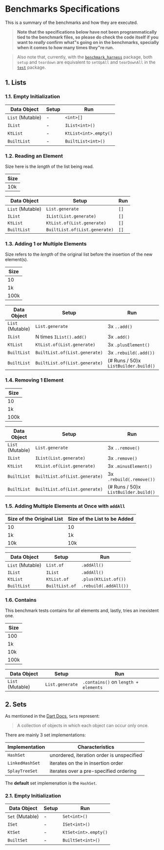# Benchmarks Specifications

This is a summary of the benchmarks and how they are executed.

> **Note that the specifications below have not been programmatically tied to the benchmark files, so please do check the code itself if you want to *really* confirm what"s going on in the benchmarks, specially when it comes to how many times they"re run.**

> Also note that, currently, with the [`benchmark_harness`][benchmark_harness] package, both `setup` and `teardown` are equivalent to `setUpAll` and `tearDownAll` in the [`test`][test] package.


[benchmark_harness]: https://pub.dev/packages/benchmark_harness
[test]: https://pub.dev/packages/test

## 1. Lists

### 1.1. Empty Initialization

| Data Object      | Setup | Run                   |
| ---------------- | ----- | --------------------- |
| `List` (Mutable) | -     | `<int>[]`             |
| `IList`          | -     | `IList<int>()`        |
| `KtList`         | -     | `KtList<int>.empty()` |
| `BuiltList`      | -     | `BuiltList<int>()`    |

### 1.2. Reading an Element

Size here is the *length* of the list being read.

| Size |
| ---- |
| 10k  |

| Data Object      | Setup                         | Run  |
| ---------------- | ----------------------------- | ---- |
| `List` (Mutable) | `List.generate`               | `[]` |
| `IList`          | `IList(List.generate)`        | `[]` |
| `KtList`         | `KtList.of(List.generate)`  | `[]` |
| `BuiltList`      | `BuiltList.of(List.generate)` | `[]` |

### 1.3. Adding 1 or Multiple Elements

Size refers to the *length* of the original list before the insertion of the new element(s).

| Size |
| ---- |
| 10   |
| 1k   |
| 100k |

| Data Object      | Setup                         | Run                                  |
| ---------------- | ----------------------------- | ------------------------------------ |
| `List` (Mutable) | `List.generate`               | 3x `..add()`                         |
| `IList`          | N times `IList().add()`       | 3x `.add()`                          |
| `KtList`         | `KtList.of(List.generate)`  | 3x `.plusElement()`                  |
| `BuiltList`      | `BuiltList.of(List.generate)` | 3x `.rebuild(.add())`                |
| `BuiltList`      | `BuiltList.of(List.generate)` | (# Runs / 50)x `ListBuilder.build()` |

### 1.4. Removing 1 Element

| Size |
| ---- |
| 10   |
| 1k   |
| 100k |

| Data Object      | Setup                         | Run                                  |
| ---------------- | ----------------------------- | ------------------------------------ |
| `List` (Mutable) | `List.generate`               | 3x `..remove()`                      |
| `IList`          | `IList(List.generate)`        | 3x `.remove()`                       |
| `KtList`         | `KtList.of(List.generate)`  | 3x `.minusElement()`                 |
| `BuiltList`      | `BuiltList.of(List.generate)` | 3x `.rebuild(.remove())`             |
| `BuiltList`      | `BuiltList.of(List.generate)` | (# Runs / 50)x `ListBuilder.build()` |

### 1.5. Adding Multiple Elements at Once with `addAll`

| Size of the Original List | Size of the List to be Added |
| ------------------------- | ---------------------------- |
| 10                        | 10                           |
| 1k                        | 1k                           |
| 10k                       | 10k                          |

| Data Object      | Setup          | Run                    |
| ---------------- | -------------- | ---------------------- |
| `List` (Mutable) | `List.of`      | `.addAll()`            |
| `IList`          | `IList`        | `.addAll()`            |
| `KtList`         | `KtList.of`  | `.plus(KtList.of())` |
| `BuiltList`      | `BuiltList.of` | `.rebuild(.addAll())`  |

### 1.6. Contains

This benchmark tests contains for *all* elements and, lastly, tries an inexistent one.

| Size |
| ---- |
| 100  |
| 1k   |
| 10k  |
| 100k |

| Data Object      | Setup           | Run                                  |
| ---------------- | --------------- | ------------------------------------ |
| `List` (Mutable) | `List.generate` | `.contains()` on `length + elements` |

## 2. Sets

As mentioned in the [Dart Docs][set_docs], `Set`s represent:

> A collection of objects in which each object can occur only once.

There are mainly 3 set implementations:

| Implementation  | Characteristics                           |
| --------------- | ----------------------------------------- |
| `HashSet`       | unordered, iteration order is unspecified |
| `LinkedHashSet` | iterates on the in insertion order        |
| `SplayTreeSet`  | iterates over a pre-specified ordering    |

The **default** set implemenation is the `HashSet`.


[set_docs]: https://api.dart.dev/stable/2.9.1/dart-core/Set-class.html

### 2.1. Empty Initialization

| Data Object     | Setup | Run                  |
| --------------- | ----- | -------------------- |
| `Set` (Mutable) | -     | `Set<int>()`         |
| `ISet`          | -     | `ISet<int>()`        |
| `KtSet`         | -     | `KtSet<int>.empty()` |
| `BuiltSet`      | -     | `BuiltSet<int>()`    |
